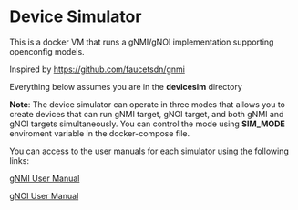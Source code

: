 # Device Simulator

This is a docker VM that runs a gNMI/gNOI implementation supporting openconfig models.

Inspired by https://github.com/faucetsdn/gnmi 

Everything below assumes you are in the __devicesim__ directory

**Note**: The device simulator can operate in three modes that allows you to create devices that can run gNMI target, gNOI target, and both gNMI and gNOI targets simultaneously. You can control the mode using **SIM_MODE** enviroment variable in the docker-compose file. 

You can access to the user manuals for each simulator using the following links: 

[gNMI User Manual](gnmi_user_manual.md)

[gNOI User Manual](gnoi_user_manual.md)

